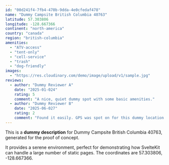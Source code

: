```yaml
---
id: "00d241f4-7fb4-470b-9dda-4e0cfedaf478"
name: "Dummy Campsite British Columbia 40763"
latitude: 57.303806
longitude: -128.667366
continent: "north-america"
country: "canada"
region: "british-columbia"
amenities:
  - "ATV-access"
  - "tent-only"
  - "cell-service"
  - "trash"
  - "dog-friendly"
images:
  - "https://res.cloudinary.com/demo/image/upload/v1/sample.jpg"
reviews:
  - author: "Dummy Reviewer A"
    date: "2025-01-024"
    rating: 5
    comment: "A nice, quiet dummy spot with some basic amenities."
  - author: "Dummy Reviewer B"
    date: "2025-06-027"
    rating: 2
    comment: "Found it easily. GPS was spot on for this dummy location."
---
```


This is a **dummy description** for Dummy Campsite British Columbia 40763, generated for the proof of concept.

It provides a serene environment, perfect for demonstrating how SvelteKit can handle a large number of static pages. The coordinates are 57.303806, -128.667366.
